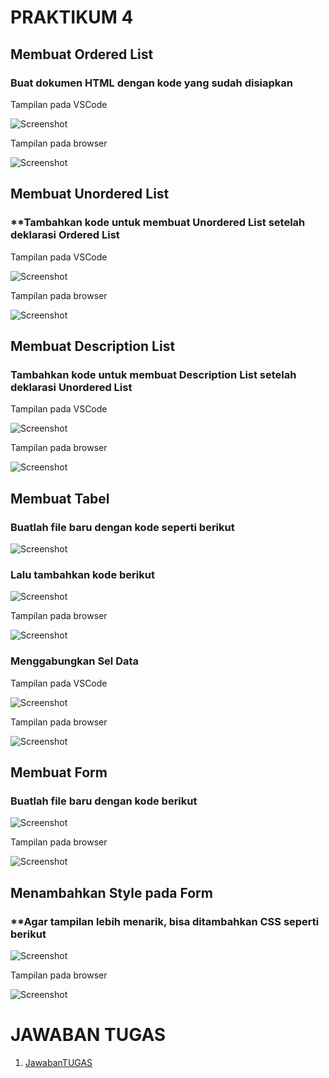 # **PRAKTIKUM 4**
## **Membuat Ordered List**
### **Buat dokumen HTML dengan kode yang sudah disiapkan**

Tampilan pada VSCode

![Screenshot](https://github.com/heynis10/Lab3Web/blob/master/ss1.png)

Tampilan pada browser

![Screenshot](https://github.com/heynis10/Lab3Web/blob/master/ss2.png)

## **Membuat Unordered List**
### **Tambahkan kode untuk membuat Unordered List setelah deklarasi Ordered List

Tampilan pada VSCode

![Screenshot](https://github.com/heynis10/Lab3Web/blob/master/ss3.png)

Tampilan pada browser

![Screenshot](https://github.com/heynis10/Lab3Web/blob/master/ss4.png)

## **Membuat Description List**
### **Tambahkan kode untuk membuat Description List setelah deklarasi Unordered List**

Tampilan pada VSCode

![Screenshot](https://github.com/heynis10/Lab3Web/blob/master/ss5.png)

Tampilan pada browser

![Screenshot](https://github.com/heynis10/Lab3Web/blob/master/ss6.png)

## **Membuat Tabel**
### **Buatlah file baru dengan kode seperti berikut**
![Screenshot](https://github.com/heynis10/Lab3Web/blob/master/ss7.png)
### **Lalu tambahkan kode berikut**
![Screenshot](https://github.com/heynis10/Lab3Web/blob/master/ss8.png)

Tampilan pada browser

![Screenshot](https://github.com/heynis10/Lab3Web/blob/master/ss9.png)

### **Menggabungkan Sel Data**

Tampilan pada VSCode

![Screenshot](https://github.com/heynis10/Lab3Web/blob/master/ss10.png)

Tampilan pada browser

![Screenshot](https://github.com/heynis10/Lab3Web/blob/master/ss11.png)

## **Membuat Form**
### **Buatlah file baru dengan kode berikut**
![Screenshot](https://github.com/heynis10/Lab3Web/blob/master/ss12.png)

Tampilan pada browser

![Screenshot](https://github.com/heynis10/Lab3Web/blob/master/ss13.png)

## **Menambahkan Style pada Form**
### **Agar tampilan lebih menarik, bisa ditambahkan CSS seperti berikut

![Screenshot](https://github.com/heynis10/Lab3Web/blob/master/ss14.png)

Tampilan pada browser

![Screenshot](https://github.com/heynis10/Lab3Web/blob/master/ss15.png)

# **JAWABAN TUGAS**

1. [JawabanTUGAS](https://github.com/heynis10/Lab3Web/blob/master/Tugas.html)
